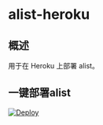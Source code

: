 # alist-heroku
## 概述
用于在 Heroku 上部署 alist。

## 一键部署alist
[![Deploy](https://www.herokucdn.com/deploy/button.png)](https://dashboard.heroku.com/new?template=https://github.com/sztuxp/alist-heroku.git)

